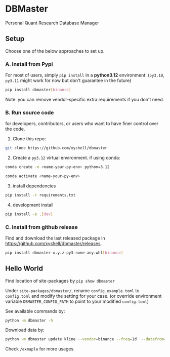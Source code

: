 # DBMaster

Personal Quant Research Database Manager

## Setup 

Choose one of the below approaches to set up.

### A. Install from Pypi

For most of users, simply `pip install` in a **python3.12** environment: (`py3.10`, `py3.11` might work for now but don't guarantee in the future)

```bash
pip install dbmaster[binance]
```

Note: you can remove vendor-specific extra requirements if you don't need.


### B. Run source code

for developers, contributors, or users who want to have finer control over the code.

1. Clone this repo:

```bash
git clone https://github.com/xyshell/dbmaster
```

2. Create a `py3.12` virtual environment. if using conda:

```bash
conda create -n <name-your-py-env> python=3.12
```

```bash
conda activate <name-your-py-env>
```

3. install dependencies

```bash
pip install -r requirements.txt
```

4. development install

```bash
pip install -e .[dev]
```

### C. Install from github release

Find and download the last released package in https://github.com/xyshell/dbmaster/releases.

```bash
pip install dbmaster-x.y.z-py3-none-any.whl[binance]
```

## Hello World

Find location of site-packages by `pip show dbmaster`

Under `site-packages/dbmaster/`, rename `config_example.toml` to `config.toml` and modify the setting for your case. (or override environment variable `DBMASTER_CONFIG_PATH` to point to your modified `config.toml`)

See available commands by:

```bash
python -m dbmaster -h
```

Download data by:

```bash
python -m dbmaster update kline --vendor=binance --freq=1d  --datefrom=2024-04-01 --symbol="['BTCUSDT', 'ETHUSDT']"
```

Check `/exmaple` for more usages.
